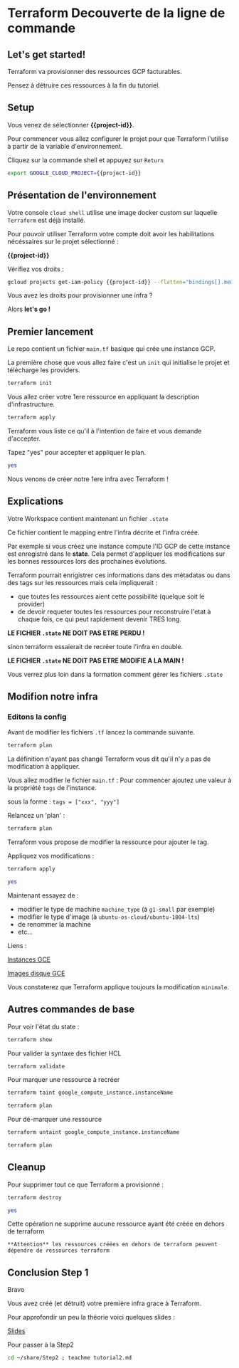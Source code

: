 # Terraform Decouverte de la ligne de commande


## Let's get started!

<walkthrough-project-billing-setup></walkthrough-project-billing-setup>

Terraform va provisionner des ressources GCP facturables.

Pensez à détruire ces ressources à la fin du tutoriel.

## Setup

Vous venez de sélectionner **{{project-id}}**. 

Pour commencer vous allez configurer le projet pour que Terraform l'utilise à partir de la variable d'environnement.

Cliquez sur la commande shell et appuyez sur `Return`


```bash
export GOOGLE_CLOUD_PROJECT={{project-id}}
```

## Présentation de l'environnement 

Votre console `cloud shell` utilise une image docker custom sur laquelle `Terraform` est déjà installé.

Pour pouvoir utiliser Terraform votre compte doit avoir les habilitations nécéssaires sur le projet sélectionné : 

**{{project-id}}**

Vérifiez vos droits :


```bash
gcloud projects get-iam-policy {{project-id}} --flatten="bindings[].members" --format="table(bindings.role)" --filter="bindings.members:$(gcloud config list account --format 'value(core.account)')"
```

Vous avez les droits pour provisionner une infra ? 

Alors **let's go !**

## Premier lancement

Le repo contient un fichier `main.tf`  basique qui crée une instance GCP.

La première chose que vous allez faire c'est un `init` qui initialise le projet et télécharge les providers.

```bash
terraform init
```

Vous allez créer votre 1ere ressource en appliquant la description d'infrastructure.

```bash
terraform apply
```

Terraform vous liste ce qu'il à l'intention de faire et vous demande d'accepter.

Tapez "yes" pour accepter et appliquer le plan.

```bash
yes
```

<walkthrough-conclusion-trophy></walkthrough-conclusion-trophy>


Nous venons de créer notre 1ere infra avec Terraform !

## Explications

Votre Workspace contient maintenant un fichier `.state` 

Ce fichier contient le mapping entre l'infra décrite et l'infra créée. 

Par exemple si vous créez une instance compute l'ID GCP de cette instance est enregistré dans le **state**.
Cela permet d'appliquer les modifications sur les bonnes ressources lors des prochaines évolutions.

Terraform pourrait enrigistrer ces informations dans des métadatas ou dans des tags sur les ressources mais cela impliquerait :

-  que toutes les ressources aient cette possibilité (quelque soit le provider)
-  de devoir requeter toutes les ressources pour reconstruire l'etat à chaque fois, ce qui peut rapidement devenir TRES long. 


**LE FICHIER `.state` NE DOIT PAS ETRE PERDU !** 

sinon terraform essaierait de recréer toute l'infra en double.


**LE FICHIER `.state` NE DOIT PAS ETRE MODIFIE A LA MAIN !** 

Vous verrez plus loin dans la formation comment gérer les fichiers `.state`


## Modifion notre infra

### Editons la config

Avant de modifier les fichiers `.tf` lancez la commande suivante.

```bash
terraform plan
```

La définition n'ayant pas changé Terraform vous dit qu'il n'y a pas de modification à appliquer.

Vous allez modifier le fichier `main.tf` : Pour commencer ajoutez une valeur à la propriété `tags` de l'instance. 

sous la forme : `tags = ["xxx", "yyy"]`
 
Relancez un 'plan' :

```bash
terraform plan
```

Terraform vous propose de modifier la ressource pour ajouter le tag.


Appliquez vos modifications :

```bash
terraform apply
```

```bash
yes
```

Maintenant essayez de :
 
-   modifier le type de machine `machine_type` (à `g1-small` par exemple)
-   modifier le type d'image (à `ubuntu-os-cloud/ubuntu-1804-lts`)
-   de renommer la machine
-   etc...

Liens :

[Instances GCE](https://cloud.google.com/compute/vm-instance-pricing)

[Images disque GCE](https://cloud.google.com/compute/docs/images?hl=fr#os-compute-support)


Vous constaterez que Terraform applique toujours la modification `minimale`.


## Autres commandes de base

Pour voir l'état du state :

```bash
terraform show
```

Pour valider la syntaxe des fichier HCL

```bash
terraform validate
```

Pour marquer une ressource à recréer

```bash
terraform taint google_compute_instance.instanceName
```
```bash
terraform plan
```
Pour dé-marquer une ressource 

```bash
terraform untaint google_compute_instance.instanceName
```
```bash
terraform plan
```

## Cleanup

Pour supprimer tout ce que Terraform a provisionné :

```bash
terraform destroy
```
```bash
yes
```

Cette opération ne supprime aucune ressource ayant été créée en dehors de terraform

    **Attention** les ressources créées en dehors de terraform peuvent dépendre de ressources terraform

## Conclusion Step 1

<walkthrough-conclusion-trophy></walkthrough-conclusion-trophy>

Bravo 

Vous avez créé (et détruit) votre première infra grace à Terraform.

Pour approfondir un peu la théorie voici quelques slides :

[Slides](https://docs.google.com/presentation/d/1ADqZv0MTaDwT9P2k9KntRcNWelP741fZ8rmX9CJv6LU/edit?usp=sharing)



Pour passer à la Step2

```bash
cd ~/share/Step2 ; teachme tutorial2.md
```
